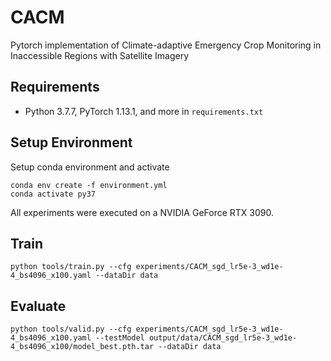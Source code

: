# CACM

Pytorch implementation of Climate-adaptive Emergency Crop Monitoring in Inaccessible Regions with Satellite Imagery

## Requirements
* Python 3.7.7, PyTorch 1.13.1, and more in `requirements.txt`

## Setup Environment
Setup conda environment and activate

```
conda env create -f environment.yml
conda activate py37
```
All experiments were executed on a NVIDIA GeForce RTX 3090.

## Train
```
python tools/train.py --cfg experiments/CACM_sgd_lr5e-3_wd1e-4_bs4096_x100.yaml --dataDir data
```

## Evaluate
```
python tools/valid.py --cfg experiments/CACM_sgd_lr5e-3_wd1e-4_bs4096_x100.yaml --testModel output/data/CACM_sgd_lr5e-3_wd1e-4_bs4096_x100/model_best.pth.tar --dataDir data
```
